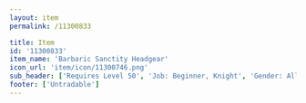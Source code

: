 ```yaml
---
layout: item
permalink: /11300833

title: Item
id: '11300833'
item_name: 'Barbaric Sanctity Headgear'
icon_url: 'item/icon/11300746.png'
sub_header: ['Requires Level 50', 'Job: Beginner, Knight', 'Gender: All']
footer: ['Untradable']
---
```

